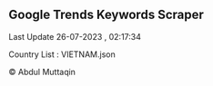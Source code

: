 

## Google Trends Keywords Scraper 
 
Last Update 26-07-2023 , 02:17:34

Country List :
VIETNAM.json



© Abdul Muttaqin 
